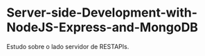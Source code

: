 # Server-side-Development-with-NodeJS-Express-and-MongoDB


Estudo sobre o lado servidor de RESTAPIs.
